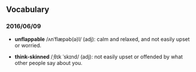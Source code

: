 ## Vocabulary

### 2016/06/09

* **unflappable** /ʌnˈflæpəb(ə)l/ (adj):
  calm and relaxed, and not easily upset or worried.

* **think-skinned** /ˌθɪk ˈskɪnd/ (adj):
  not easily upset or offended by what other people say about you.
